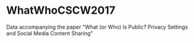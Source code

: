 # WhatWhoCSCW2017
Data accompanying the paper "What (or Who) Is Public? Privacy Settings and Social Media Content Sharing"

